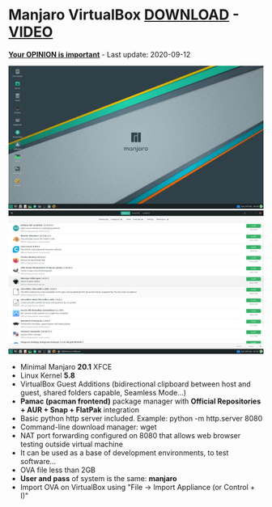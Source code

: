 # Manjaro VirtualBox [DOWNLOAD](https://github.com/Virtual-Machines/Manjaro-VirtualBox/releases/download/latest/Manjaro.ova) - [VIDEO](https://www.youtube.com/watch?v=NAAUf0zA_iQ)

[**Your OPINION is important**](https://github.com/Virtual-Machines/Manjaro-VirtualBox/issues/1) - Last update: 2020-09-12

![Manjaro](https://raw.githubusercontent.com/Virtual-Machines/Manjaro-VirtualBox/master/manjaro.png)
![Pamac](https://raw.githubusercontent.com/Virtual-Machines/Manjaro-VirtualBox/master/pamac.png)

- Minimal Manjaro **20.1** XFCE
- Linux Kernel **5.8**
- VirtualBox Guest Additions (bidirectional clipboard between host and guest, shared folders capable, Seamless Mode...)
- **Pamac (pacman frontend)** package manager with **Official Repositories + AUR + Snap + FlatPak** integration
- Basic python http server included. Example: python -m http.server 8080
- Command-line download manager: wget
- NAT port forwarding configured on 8080 that allows web browser testing outside virtual machine
- It can be used as a base of development environments, to test software...
- OVA file less than 2GB
- **User and pass** of system is the same: **manjaro**
- Import OVA on VirtualBox using "File -> Import Appliance (or Control + I)"
